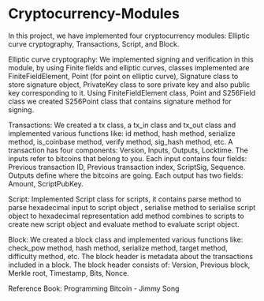 # Cryptocurrency-Modules

In this project, we have implemented four cryptocurrency modules: Elliptic curve cryptography, Transactions, Script, and Block.

Elliptic curve cryptography: We implemented signing and verification in this module, by using Finite fields and elliptic curves, classes implemented are FiniteFieldElement, Point (for point on elliptic curve), Signature class to store signature object, PrivateKey class to sore private key and also public key corresponding to it. Using FiniteFieldElement class, Point and S256Field class we created S256Point class that contains signature method for signing.

Transactions: We created a tx class, a tx_in class and tx_out class and implemented various functions like: id method, hash method, serialize method, is_coinbase method, verify method, sig_hash method, etc. A transaction has four components: Version, Inputs, Outputs, Locktime. The inputs refer to bitcoins that belong to you. Each input contains four fields: Previous transaction ID, Previous transaction index, ScriptSig, Sequence. Outputs define where the bitcoins are going. Each output has two fields: Amount, ScriptPubKey.

Script: Implemented Script class for scripts, it contains parse method to parse hexadecimal input to script object , serialise method to serialise script object to hexadecimal representation add method combines to scripts to create new script object and evaluate method to evaluate script object.

Block: We created a block class and implemented various functions like: check_pow method, hash method, serialize method, target method, difficulty method, etc. The block header is metadata about the transactions included in a block. The block header consists of: Version, Previous block, Merkle root, Timestamp, Bits, Nonce.

Reference Book: Programming Bitcoin - Jimmy Song
